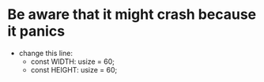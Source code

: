 # Be aware that it might crash because it panics 


- change this line:
  - const WIDTH: usize = 60;
  - const HEIGHT: usize = 60;
